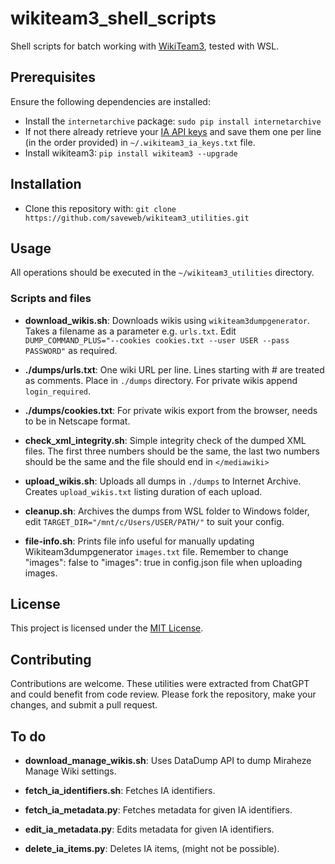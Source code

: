 # wikiteam3_shell_scripts

Shell scripts for batch working with [WikiTeam3](https://github.com/saveweb/wikiteam3), tested with WSL.

## Prerequisites

Ensure the following dependencies are installed:
* Install the `internetarchive` package: `sudo pip install internetarchive`
* If not there already retrieve your [IA API keys](http://www.archive.org/account/s3.php) and save them one per line (in the order provided) in `~/.wikiteam3_ia_keys.txt` file.
* Install wikiteam3: `pip install wikiteam3 --upgrade`

## Installation

* Clone this repository with: `git clone https://github.com/saveweb/wikiteam3_utilities.git`

## Usage

All operations should be executed in the `~/wikiteam3_utilities` directory.

### Scripts and files

* **download_wikis.sh**: Downloads wikis using `wikiteam3dumpgenerator`. Takes a filename as a parameter e.g. `urls.txt`. Edit `DUMP_COMMAND_PLUS="--cookies cookies.txt --user USER --pass PASSWORD"` as required.

* **./dumps/urls.txt**: One wiki URL per line. Lines starting with # are treated as comments. Place in `./dumps` directory. For private wikis append `login_required`.

* **./dumps/cookies.txt**: For private wikis export from the browser, needs to be in Netscape format.

* **check_xml_integrity.sh**: Simple integrity check of the dumped XML files. The first three numbers should be the same, the last two numbers should be the same and the file should end in `</mediawiki>`

* **upload_wikis.sh**: Uploads all dumps in `./dumps` to Internet Archive. Creates `upload_wikis.txt` listing duration of each upload.

* **cleanup.sh**: Archives the dumps from WSL folder to Windows folder, edit `TARGET_DIR="/mnt/c/Users/USER/PATH/"` to suit your config.

* **file-info.sh**: Prints file info useful for manually updating Wikiteam3dumpgenerator `images.txt` file. Remember to change "images": false to "images": true in config.json file when uploading images.

## License

This project is licensed under the [MIT License](LICENSE).

## Contributing

Contributions are welcome. These utilities were extracted from ChatGPT and could benefit from code review. Please fork the repository, make your changes, and submit a pull request.

## To do

* **download_manage_wikis.sh**: Uses DataDump API to dump Miraheze Manage Wiki settings.

* **fetch_ia_identifiers.sh**: Fetches IA identifiers.

* **fetch_ia_metadata.py**: Fetches metadata for given IA identifiers.

* **edit_ia_metadata.py**: Edits metadata for given IA identifiers.

* **delete_ia_items.py**: Deletes IA items, (might not be possible).
